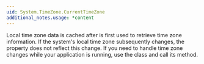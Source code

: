 ```yaml
---
uid: System.TimeZone.CurrentTimeZone
additional_notes.usage: *content
---
```


<p>Local time zone data is cached after <xref href="System.TimeZone.CurrentTimeZone"></xref> is first used to retrieve time zone information. If the system's local time zone subsequently changes, the <xref href="System.TimeZone.CurrentTimeZone"></xref> property does not reflect this change. If you need to handle time zone changes while your application is running, use the <xref href="System.TimeZoneInfo"></xref> class and call its <xref href="System.TimeZoneInfo.ClearCachedData"></xref> method.</p>


